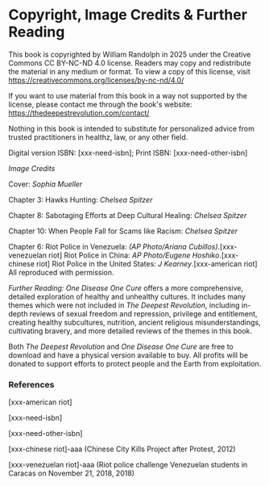 # Copyright, Image Credits & Further Reading

This book is copyrighted by William Randolph in 2025 under the Creative Commons CC BY-NC-ND 4.0 license. Readers may copy and redistribute the material in any medium or format. To view a copy of this license, visit https://creativecommons.org/licenses/by-nc-nd/4.0/

If you want to use material from this book in a way not supported by the license, please contact me through the book's website: https://thedeepestrevolution.com/contact/

Nothing in this book is intended to substitute for personalized advice from trusted practitioners in healthz, law, or any other field.

Digital version ISBN: [xxx-need-isbn]; Print ISBN: [xxx-need-other-isbn]

_Image Credits_

Cover: _Sophia Mueller_

Chapter 3: Hawks Hunting: _Chelsea Spitzer_

Chapter 8: Sabotaging Efforts at Deep Cultural Healing: _Chelsea Spitzer_

Chapter 10: When People Fall for Scams like Racism: _Chelsea Spitzer_

Chapter 6: Riot Police in Venezuela: _(AP Photo/Ariana Cubillos)_.[xxx-venezuelan riot] Riot Police in China: _AP Photo/Eugene Hoshiko_.[xxx-chinese riot] Riot Police in the United States: _J Kearney_.[xxx-american riot] All reproduced with permission.

_Further Reading:_ _One Disease One Cure_ offers a more comprehensive, detailed exploration of healthy and unhealthy cultures. It includes many themes which were not included in _The Deepest Revolution_, including in-depth reviews of sexual freedom and repression, privilege and entitlement, creating healthy subcultures, nutrition, ancient religious misunderstandings, cultivating bravery, and more detailed reviews of the themes in this book.

Both _The Deepest Revolution_ and _One Disease One Cure_ are free to download and have a physical version available to buy. All profits will be donated to support efforts to protect people and the Earth from exploitation.

### References

[xxx-american riot]

[xxx-need-isbn]

[xxx-need-other-isbn]

[xxx-chinese riot]-aaa (Chinese City Kills Project after Protest, 2012)

[xxx-venezuelan riot]-aaa (Riot police challenge Venezuelan students in Caracas on November 21, 2018, 2018)